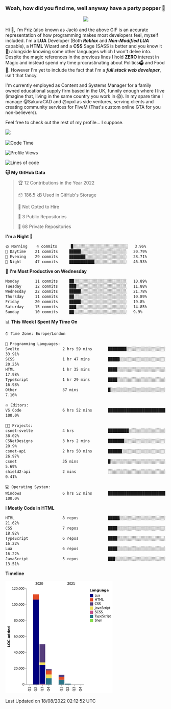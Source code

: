 ### Woah, how did you find me, well anyway have a party popper 🎉

<p align="center">
  <img  src="https://66.media.tumblr.com/d2766024a15e8c140bf20f314664eed2/d1615166bf58615c-d8/s400x600/aabc473a64edc43599d5345fd1e9e792d66ecc48.gifv">
</p>

Hi :wave:, I'm Friz (also known as Jack) and the above GIF is an accurate representation of how programming makes most developers feel, myself included. I'm a **LUA** Developer (Both ***Roblox*** and ***Non-Modified LUA*** capable), a **HTML** Wizard and a **CSS** Sage (SASS is better and you know it :pray:) alongside knowing some other languages which I won't delve into. Despite the magic references in the previous lines I hold **ZERO** interest in Magic and instead spend my time procrastinating about Politics🗳️ and Food🍔. However I'm yet to include the fact that I'm a ***full stack web developer***, isn't that fancy.

I'm currently employed as Content and Systems Manager for a family owned educational supply firm based in the UK, funnily enough where I live (imagine that, living in the same country you work in 😱). In my spare time I manage @SakuraCAD and @opxl as side ventures, serving clients and creating community services for FiveM (That's custom online GTA for you non-believers).

Feel free to check out the rest of my profile... I suppose.

<a href="https://github.com/anuraghazra/github-readme-stats">
  <img  src="https://github-readme-stats.vercel.app/api?username=JackOPXL&count_private=true&show_icons=true&theme=tokyonight" />
</a>



<!--START_SECTION:waka-->
![Code Time](http://img.shields.io/badge/Code%20Time-536%20hrs%203%20mins-blue)

![Profile Views](http://img.shields.io/badge/Profile%20Views-0-blue)

![Lines of code](https://img.shields.io/badge/From%20Hello%20World%20I%27ve%20Written-192%20Thousand%20lines%20of%20code-blue)

**🐱 My GitHub Data** 

> 🏆 12 Contributions in the Year 2022
 > 
> 📦 186.5 kB Used in GitHub's Storage 
 > 
> 🚫 Not Opted to Hire
 > 
> 📜 3 Public Repositories 
 > 
> 🔑 68 Private Repositories  
 > 
**I'm a Night 🦉** 

```text
🌞 Morning    4 commits      █░░░░░░░░░░░░░░░░░░░░░░░░   3.96% 
🌆 Daytime    21 commits     █████░░░░░░░░░░░░░░░░░░░░   20.79% 
🌃 Evening    29 commits     ███████░░░░░░░░░░░░░░░░░░   28.71% 
🌙 Night      47 commits     ███████████░░░░░░░░░░░░░░   46.53%

```
📅 **I'm Most Productive on Wednesday** 

```text
Monday       11 commits     ██░░░░░░░░░░░░░░░░░░░░░░░   10.89% 
Tuesday      12 commits     ███░░░░░░░░░░░░░░░░░░░░░░   11.88% 
Wednesday    22 commits     █████░░░░░░░░░░░░░░░░░░░░   21.78% 
Thursday     11 commits     ██░░░░░░░░░░░░░░░░░░░░░░░   10.89% 
Friday       20 commits     █████░░░░░░░░░░░░░░░░░░░░   19.8% 
Saturday     15 commits     ███░░░░░░░░░░░░░░░░░░░░░░   14.85% 
Sunday       10 commits     ██░░░░░░░░░░░░░░░░░░░░░░░   9.9%

```


📊 **This Week I Spent My Time On** 

```text
⌚︎ Time Zone: Europe/London

💬 Programming Languages: 
Svelte                   2 hrs 59 mins       ████████░░░░░░░░░░░░░░░░░   33.91% 
SCSS                     1 hr 47 mins        █████░░░░░░░░░░░░░░░░░░░░   20.25% 
HTML                     1 hr 35 mins        ████░░░░░░░░░░░░░░░░░░░░░   17.98% 
TypeScript               1 hr 29 mins        ████░░░░░░░░░░░░░░░░░░░░░   16.98% 
Other                    37 mins             █░░░░░░░░░░░░░░░░░░░░░░░░   7.16%

🔥 Editors: 
VS Code                  6 hrs 52 mins       █████████████████████████   100.0%

🐱‍💻 Projects: 
csnet-svelte             4 hrs               █████████░░░░░░░░░░░░░░░░   38.02% 
CSNetDesigns             3 hrs 2 mins        ███████░░░░░░░░░░░░░░░░░░   28.9% 
csnet-api                2 hrs 50 mins       ██████░░░░░░░░░░░░░░░░░░░   26.97% 
csnet                    35 mins             █░░░░░░░░░░░░░░░░░░░░░░░░   5.69% 
shield2-api              2 mins              ░░░░░░░░░░░░░░░░░░░░░░░░░   0.41%

💻 Operating System: 
Windows                  6 hrs 52 mins       █████████████████████████   100.0%

```

**I Mostly Code in HTML** 

```text
HTML                     8 repos             █████░░░░░░░░░░░░░░░░░░░░   21.62% 
CSS                      7 repos             ████░░░░░░░░░░░░░░░░░░░░░   18.92% 
TypeScript               6 repos             ████░░░░░░░░░░░░░░░░░░░░░   16.22% 
Lua                      6 repos             ████░░░░░░░░░░░░░░░░░░░░░   16.22% 
JavaScript               5 repos             ███░░░░░░░░░░░░░░░░░░░░░░   13.51%

```


**Timeline**

![Chart not found](https://raw.githubusercontent.com/JackOPXL/JackOPXL/master/charts/bar_graph.png) 


 Last Updated on 18/08/2022 02:12:52 UTC
<!--END_SECTION:waka-->

